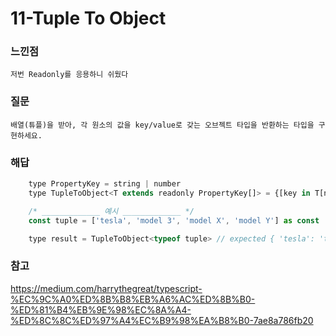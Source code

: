 # 11-Tuple To Object

### 느낀점
	저번 Readonly를 응용하니 쉬웠다

### 질문
	배열(튜플)을 받아, 각 원소의 값을 key/value로 갖는 오브젝트 타입을 반환하는 타입을 구현하세요.

### 해답
```javascript
	type PropertyKey = string | number
	type TupleToObject<T extends readonly PropertyKey[]> = {[key in T[number]]: key}

	/* _____________ 예시 _____________ */
	const tuple = ['tesla', 'model 3', 'model X', 'model Y'] as const

	type result = TupleToObject<typeof tuple> // expected { 'tesla': 'tesla', 'model 3': 'model 3', 'model X': 'model X', 'model Y': 'model Y'}
```

### 참고
https://medium.com/harrythegreat/typescript-%EC%9C%A0%ED%8B%B8%EB%A6%AC%ED%8B%B0-%ED%81%B4%EB%9E%98%EC%8A%A4-%ED%8C%8C%ED%97%A4%EC%B9%98%EA%B8%B0-7ae8a786fb20